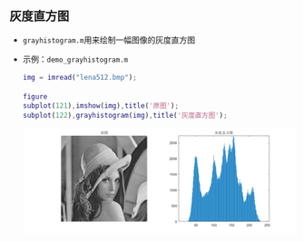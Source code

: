 ## 灰度直方图

+ `grayhistogram.m`用来绘制一幅图像的灰度直方图

+ 示例：`demo_grayhistogram.m`

  ```matlab
  img = imread("lena512.bmp");

  figure
  subplot(121),imshow(img),title('原图');
  subplot(122),grayhistogram(img),title('灰度直方图');
  ```

  ![效果](image/display.PNG)
